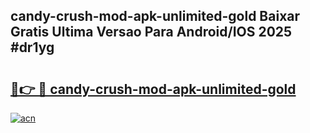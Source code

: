 ## candy-crush-mod-apk-unlimited-gold Baixar Gratis Ultima Versao Para Android/IOS 2025 #dr1yg

# <h2><a href="https://ainizakaria.my?title=candy-crush-mod-apk-unlimited-gold&ref=20M">🔗👉 🔴 candy-crush-mod-apk-unlimited-gold</a></h2>

[![acn](https://github.com/user-attachments/assets/0f9c940e-d8b0-45ae-aac7-cd30a18b3e1c)](https://ainizakaria.my?title=candy-crush-mod-apk-unlimited-gold&ref=20M)

